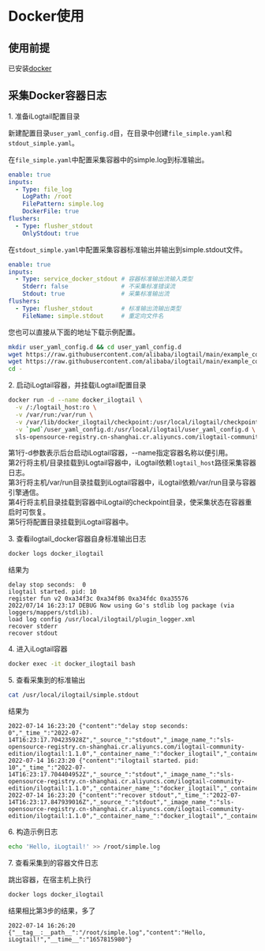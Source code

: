 # Docker使用

## 使用前提

已安装[docker](https://docs.docker.com/engine/install/)

## 采集Docker容器日志

1\. 准备iLogtail配置目录

新建配置目录`user_yaml_config.d`目，在目录中创建`file_simple.yaml`和`stdout_simple.yaml`。

在`file_simple.yaml`中配置采集容器中的simple.log到标准输出。

```yaml
enable: true
inputs:
  - Type: file_log
    LogPath: /root
    FilePattern: simple.log
    DockerFile: true
flushers:
  - Type: flusher_stdout
    OnlyStdout: true
```

在`stdout_simple.yaml`中配置采集容器标准输出并输出到simple.stdout文件。

```yaml
enable: true
inputs:
  - Type: service_docker_stdout # 容器标准输出流输入类型
    Stderr: false               # 不采集标准错误流
    Stdout: true                # 采集标准输出流
flushers:
  - Type: flusher_stdout        # 标准输出流输出类型
    FileName: simple.stdout     # 重定向文件名
```

您也可以直接从下面的地址下载示例配置。

```bash
mkdir user_yaml_config.d && cd user_yaml_config.d
wget https://raw.githubusercontent.com/alibaba/ilogtail/main/example_config/start_with_docker/user_yaml_config.d/file_simple.yaml
wget https://raw.githubusercontent.com/alibaba/ilogtail/main/example_config/start_with_docker/user_yaml_config.d/stdout_simple.yaml
cd -
```

2\. 启动iLogtail容器，并挂载iLogtail配置目录

```bash
docker run -d --name docker_ilogtail \
  -v /:/logtail_host:ro \
  -v /var/run:/var/run \
  -v /var/lib/docker_ilogtail/checkpoint:/usr/local/ilogtail/checkpoint \
  -v `pwd`/user_yaml_config.d:/usr/local/ilogtail/user_yaml_config.d \
  sls-opensource-registry.cn-shanghai.cr.aliyuncs.com/ilogtail-community-edition/ilogtail:1.1.0
```

第1行-d参数表示后台启动iLogtail容器，--name指定容器名称以便引用。\
第2行将主机/目录挂载到iLogtail容器中，iLogtail依赖`logtail_host`路径采集容器日志。\
第3行将主机/var/run目录挂载到iLogtail容器中，iLogtail依赖/var/run目录与容器引擎通信。\
第4行将主机目录挂载到容器中iLogtail的checkpoint目录，使采集状态在容器重启时可恢复。\
第5行将配置目录挂载到iLogtail容器中。

3\. 查看ilogtail\_docker容器自身标准输出日志

```bash
docker logs docker_ilogtail
```

结果为

```
delay stop seconds:  0
ilogtail started. pid: 10
register fun v2 0xa34f3c 0xa34f86 0xa34fdc 0xa35576
2022/07/14 16:23:17 DEBUG Now using Go's stdlib log package (via loggers/mappers/stdlib).
load log config /usr/local/ilogtail/plugin_logger.xml
recover stderr
recover stdout
```

4\. 进入iLogtail容器

```bash
docker exec -it docker_ilogtail bash
```

5\. 查看采集到的标准输出

```bash
cat /usr/local/ilogtail/simple.stdout
```

结果为

```
2022-07-14 16:23:20 {"content":"delay stop seconds:  0","_time_":"2022-07-14T16:23:17.704235928Z","_source_":"stdout","_image_name_":"sls-opensource-registry.cn-shanghai.cr.aliyuncs.com/ilogtail-community-edition/ilogtail:1.1.0","_container_name_":"docker_ilogtail","_container_ip_":"172.17.0.2","__time__":"1657815797"}
2022-07-14 16:23:20 {"content":"ilogtail started. pid: 10","_time_":"2022-07-14T16:23:17.704404952Z","_source_":"stdout","_image_name_":"sls-opensource-registry.cn-shanghai.cr.aliyuncs.com/ilogtail-community-edition/ilogtail:1.1.0","_container_name_":"docker_ilogtail","_container_ip_":"172.17.0.2","__time__":"1657815797"}
2022-07-14 16:23:20 {"content":"recover stdout","_time_":"2022-07-14T16:23:17.847939016Z","_source_":"stdout","_image_name_":"sls-opensource-registry.cn-shanghai.cr.aliyuncs.com/ilogtail-community-edition/ilogtail:1.1.0","_container_name_":"docker_ilogtail","_container_ip_":"172.17.0.2","__time__":"1657815797"}
```

6\. 构造示例日志

```bash
echo 'Hello, iLogtail!' >> /root/simple.log
```

7\. 查看采集到的容器文件日志

跳出容器，在宿主机上执行

```bash
docker logs docker_ilogtail
```

结果相比第3步的结果，多了

```
2022-07-14 16:26:20 {"__tag__:__path__":"/root/simple.log","content":"Hello, iLogtail!","__time__":"1657815980"}
```
